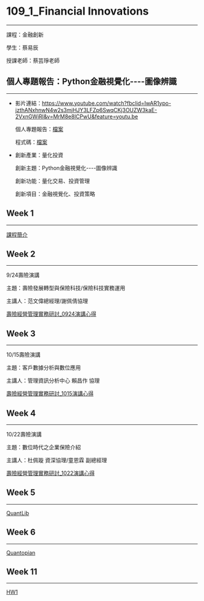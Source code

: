 # 109_1_Financial Innovations
***
課程：金融創新

學生：蔡易辰

授課老師：蔡芸琤老師

## 個人專題報告：Python金融視覺化----圖像辨識
***

  * 影片連結：https://www.youtube.com/watch?fbclid=IwAR1ypo-jzthANxhnwN4w2s3mjHJY3LFZp6SwqCKj3OUZW3kaE-2VxnGWiRI&v=MrM8e8lCPwU&feature=youtu.be
  
    個人專題報告：[檔案](https://github.com/po111840921/Financial_Innovations/blob/master/%E5%80%8B%E4%BA%BA%E5%B0%88%E9%A1%8C%E6%9C%9F%E6%9C%AB%E5%A0%B1%E5%91%8A_R09723057_%E8%94%A1%E6%98%93%E8%BE%B0.pdf)
    
    程式碼：[檔案](https://github.com/po111840921/Financial_Innovations/blob/master/%E5%80%8B%E4%BA%BA%E5%B0%88%E9%A1%8C%E6%9C%9F%E6%9C%AB%E5%A0%B1%E5%91%8A_R09723057_%E8%94%A1%E6%98%93%E8%BE%B0.pdf)
  
  * 創新產業：量化投資

    創新主題：Python金融視覺化----圖像辨識

    創新功能：量化交易、投資管理

    創新項目：金融視覺化、投資策略
  
## Week 1
***
[課程簡介](https://docs.google.com/presentation/d/e/2PACX-1vTAQ0ns9cSIGCE4Ypfysfb0hEMVPQZmEzAgJWAyAzpU3xwQTzC5hwuVR2O4SXUHOIdjfWfe7qQTyINl/pub?start=false&loop=false&delayms=3000&slide=id.g80f1c32468_0_6)

## Week 2
***
9/24壽險演講

主題：壽險發展轉型與保險科技/保險科技實務運用

主講人：范文偉總經理/謝佩倩協理

[壽險經營管理實務研討_0924演講心得](https://github.com/po111840921/Financial_Innovations/blob/master/%E5%A3%BD%E9%9A%AA%E7%B6%93%E7%87%9F%E7%AE%A1%E7%90%86%E5%AF%A6%E5%8B%99%E7%A0%94%E8%A8%8E_%E6%BC%94%E8%AC%9B%E5%BF%83%E5%BE%97/%E5%A3%BD%E9%9A%AA%E7%B6%93%E7%87%9F%E7%AE%A1%E7%90%86%E5%AF%A6%E5%8B%99%E7%A0%94%E8%A8%8E_0924%E6%BC%94%E8%AC%9B%E5%BF%83%E5%BE%97.pdf)

## Week 3
***
10/15壽險演講

主題：客戶數據分析與數位應用

主講人：管理資訊分析中心 賴昌作 協理

[壽險經營管理實務研討_1015演講心得](https://github.com/po111840921/Financial_Innovations/blob/master/%E5%A3%BD%E9%9A%AA%E7%B6%93%E7%87%9F%E7%AE%A1%E7%90%86%E5%AF%A6%E5%8B%99%E7%A0%94%E8%A8%8E_%E6%BC%94%E8%AC%9B%E5%BF%83%E5%BE%97/%E5%A3%BD%E9%9A%AA%E7%B6%93%E7%87%9F%E7%AE%A1%E7%90%86%E5%AF%A6%E5%8B%99%E7%A0%94%E8%A8%8E_1015%E6%BC%94%E8%AC%9B%E5%BF%83%E5%BE%97.pdf)

## Week 4
***
10/22壽險演講

主題：數位時代之企業保險介紹

主講人：杜佩璇 資深協理/童恩霖 副總經理

[壽險經營管理實務研討_1022演講心得](https://github.com/po111840921/Financial_Innovations/blob/master/%E5%A3%BD%E9%9A%AA%E7%B6%93%E7%87%9F%E7%AE%A1%E7%90%86%E5%AF%A6%E5%8B%99%E7%A0%94%E8%A8%8E_%E6%BC%94%E8%AC%9B%E5%BF%83%E5%BE%97/%E5%A3%BD%E9%9A%AA%E7%B6%93%E7%87%9F%E7%AE%A1%E7%90%86%E5%AF%A6%E5%8B%99%E7%A0%94%E8%A8%8E_1022%E6%BC%94%E8%AC%9B%E5%BF%83%E5%BE%97.pdf)

## Week 5
***

[QuantLib](https://docs.google.com/presentation/d/e/2PACX-1vRH1IQE4XEWN9frgTXbtE22KQBd8PsIp-WabfkGLMYEkchQ5X4BoUmzVtGeLOANUQNBA755vDlESPs1/pub?start=false&loop=false&delayms=3000&slide=id.g9d4832b8a0_0_142)

## Week 6
***

[Quantopian](https://docs.google.com/presentation/d/e/2PACX-1vSsVHyOz-PNWlKyg8J1Ayyv6T2D_6UX-KiNWuls_mzlwnOsAIVcxGAj6YqXIMlOjS-6sLYenGEwxc19/pub?start=false&loop=false&delayms=3000&slide=id.g9d4832b8a0_0_56)

## Week 11
***

[HW1](https://docs.google.com/presentation/d/e/2PACX-1vTHPRCRwOuu_doq868LSMBzsriPAWGebXCWgQJ5crn-OUheIjmoTVUpWjIT2bHNCeGs_vtwcX2bEF7Z/pub?start=false&loop=false&delayms=3000&slide=id.gad9f69561e_0_0)
